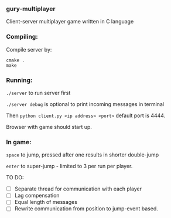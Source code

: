 ### gury-multiplayer
Client-server multiplayer game written in C language

### Compiling:
Compile server by:
```
cmake .
make
```
### Running:
`./server` to run server first

`./server debug` is optional to print incoming messages in terminal

Then `python client.py <ip address> <port>` default port is 4444.

Browser with game should start up.

### In game:
`space` to jump, pressed after one results in shorter double-jump

`enter` to super-jump - limited to 3 per run per player.

TO DO:
- [ ] Separate thread for communication with each player
- [ ] Lag compensation
- [ ] Equal length of messages 
- [ ] Rewrite communication from position to jump-event based.
